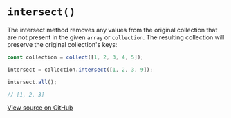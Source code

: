 # `intersect()`

The intersect method removes any values from the original collection that are not present in the given `array` or `collection`. The resulting collection will preserve the original collection's keys:

```js
const collection = collect([1, 2, 3, 4, 5]);

intersect = collection.intersect([1, 2, 3, 9]);

intersect.all();

// [1, 2, 3]
```




[View source on GitHub](https://github.com/ecrmnn/collect.js/blob/master/src/methods/intersect.js)